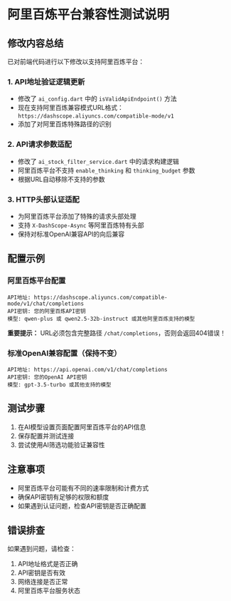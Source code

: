 # 阿里百炼平台兼容性测试说明

## 修改内容总结

已对前端代码进行以下修改以支持阿里百炼平台：

### 1. API地址验证逻辑更新
- 修改了 `ai_config.dart` 中的 `isValidApiEndpoint()` 方法
- 现在支持阿里百炼兼容模式URL格式：`https://dashscope.aliyuncs.com/compatible-mode/v1`
- 添加了对阿里百炼特殊路径的识别

### 2. API请求参数适配
- 修改了 `ai_stock_filter_service.dart` 中的请求构建逻辑
- 阿里百炼平台不支持 `enable_thinking` 和 `thinking_budget` 参数
- 根据URL自动移除不支持的参数

### 3. HTTP头部认证适配
- 为阿里百炼平台添加了特殊的请求头部处理
- 支持 `X-DashScope-Async` 等阿里百炼特有头部
- 保持对标准OpenAI兼容API的向后兼容

## 配置示例

### 阿里百炼平台配置
```
API地址: https://dashscope.aliyuncs.com/compatible-mode/v1/chat/completions
API密钥: 您的阿里百炼API密钥
模型: qwen-plus 或 qwen2.5-32b-instruct 或其他阿里百炼支持的模型
```

**重要提示：** URL必须包含完整路径 `/chat/completions`，否则会返回404错误！

### 标准OpenAI兼容配置（保持不变）
```
API地址: https://api.openai.com/v1/chat/completions
API密钥: 您的OpenAI API密钥
模型: gpt-3.5-turbo 或其他支持的模型
```

## 测试步骤

1. 在AI模型设置页面配置阿里百炼平台的API信息
2. 保存配置并测试连接
3. 尝试使用AI筛选功能验证兼容性

## 注意事项

- 阿里百炼平台可能有不同的速率限制和计费方式
- 确保API密钥有足够的权限和额度
- 如果遇到认证问题，检查API密钥是否正确配置

## 错误排查

如果遇到问题，请检查：
1. API地址格式是否正确
2. API密钥是否有效
3. 网络连接是否正常
4. 阿里百炼平台服务状态
